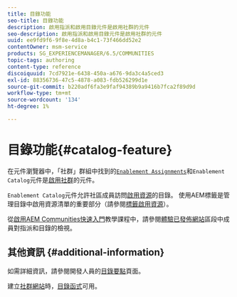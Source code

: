 ```yaml
---
title: 目錄功能
seo-title: 目錄功能
description: 啟用指派和啟用目錄元件是啟用社群的元件
seo-description: 啟用指派和啟用目錄元件是啟用社群的元件
uuid: ee9fd9f6-9f8e-4d8a-b4c1-73f466dd52e2
contentOwner: msm-service
products: SG_EXPERIENCEMANAGER/6.5/COMMUNITIES
topic-tags: authoring
content-type: reference
discoiquuid: 7cd7921e-6438-450a-a676-9da3c4a5ced3
exl-id: 88356736-47c5-4878-a083-fdb526299d1e
source-git-commit: b220adf6fa3e9faf94389b9a9416b7fca2f89d9d
workflow-type: tm+mt
source-wordcount: '134'
ht-degree: 1%

---
```


# 目錄功能{#catalog-feature}

在元件瀏覽器中，「社群」群組中找到的[`Enablement Assignments`](assignments.md)和`Enablement Catalog`元件是[啟用社群](overview.md#enablement-community)的元件。

`Enablement Catalog`元件允許社區成員訪問[啟用資源](resources.md)的目錄。 使用AEM標籤是管理目錄中啟用資源清單的重要部分（請參閱[標籤啟用資源](tag-resources.md)）。

從[啟用AEM Communities快速入門](getting-started-enablement.md)教學課程中，請參閱[體驗已發佈網站](enablement-published-site.md)區段中成員對指派和目錄的檢視。

## 其他資訊 {#additional-information}

如需詳細資訊，請參閱開發人員的[目錄要點](catalog-developer-essentials.md)頁面。

建立[社群網站](sites-console.md)時，[目錄函式](functions.md#catalog-function)可用。
